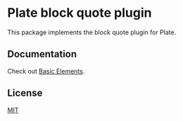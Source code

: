# Plate block quote plugin

This package implements the block quote plugin for Plate.

## Documentation

Check out
[Basic Elements](https://platejs.org/docs/basic-elements).

## License

[MIT](../../LICENSE)
